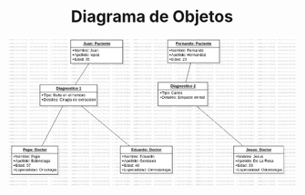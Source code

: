 <h1 align="center"> Diagrama de Objetos</h1>

<img src="https://github.com/DavidRiccio/Markdown/blob/main/DiagramasObjetos/DiagramaHospital/HospitalObjeto.png">